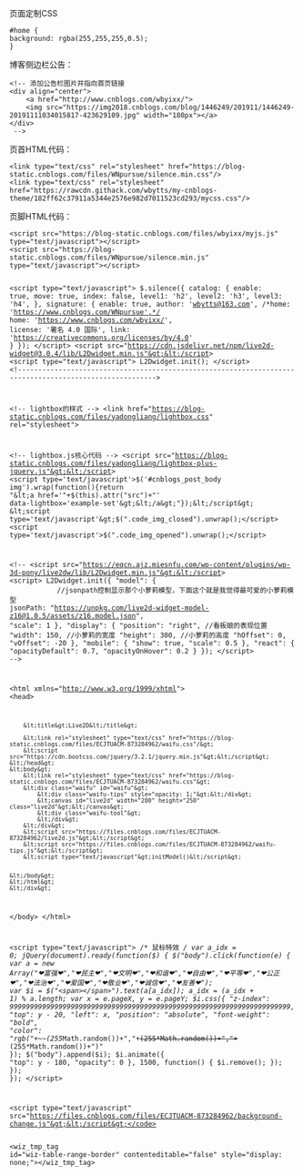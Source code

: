 <div id="MathJax_Message" style="display: none;"></div><p>页面定制CSS</p>

<div data-mode="css"><pre><code>#home {
background: rgba(255,255,255,0.5);
}</code></pre></div>

<p>博客侧边栏公告：</p>

<div data-mode="html"><pre><code>&lt;!-- 添加公告栏图片并指向首页链接
&lt;div align="center"&gt;
    &lt;a href="http://www.cnblogs.com/wbyixx/"&gt;
    &lt;img src="https://img2018.cnblogs.com/blog/1446249/201911/1446249-20191111034015817-423629109.jpg" width="180px"&gt;&lt;/a&gt; 
&lt;/div&gt;
 --&gt;</code></pre></div>

<p>页首HTML代码：</p>

<div data-mode="html"><pre><code>&lt;link type="text/css" rel="stylesheet" href="https://blog-static.cnblogs.com/files/WNpursue/silence.min.css"/&gt;
&lt;link type="text/css" rel="stylesheet" href="https://rawcdn.githack.com/wbytts/my-cnblogs-theme/182ff62c37911a5344e2576e982d7011523cd293/mycss.css"/&gt;</code></pre></div>

<p>页脚HTML代码：</p>

<div data-mode="html"><pre><code>&lt;script src="https://blog-static.cnblogs.com/files/wbyixx/myjs.js" type="text/javascript"&gt;&lt;/script&gt;
&lt;script src="https://blog-static.cnblogs.com/files/WNpursue/silence.min.js" type="text/javascript"&gt;&lt;/script&gt;

&lt;script type="text/javascript"&gt;
    $.silence({
        catalog: {
            enable: true,
            move: true,
            index: false,
            level1: 'h2',
            level2: 'h3',
            level3: 'h4',
        },
        signature: {
            enable: true,
            author: 'wbytts@163.com',
            /*home: 'https://www.cnblogs.com/WNpursue',*/
            home: 'https://www.cnblogs.com/wbyixx/',
            license: '署名 4.0 国际',
            link: 'https://creativecommons.org/licenses/by/4.0'
        }
    });
&lt;/script&gt;
&lt;script src="https://cdn.jsdelivr.net/npm/live2d-widget@3.0.4/lib/L2Dwidget.min.js"&gt;&lt;/script&gt;
  &lt;script type="text/javascript"&gt;
    L2Dwidget.init();
  &lt;/script&gt;
&lt;!--------------------------------------------------------------------------------------------------------&gt;

&lt;!-- lightbox的样式 --&gt;
&lt;link href="https://blog-static.cnblogs.com/files/yadongliang/lightbox.css" rel="stylesheet"&gt;

&lt;!-- lightbox.js核心代码 --&gt;
&lt;script src="https://blog-static.cnblogs.com/files/yadongliang/lightbox-plus-jquery.js"&gt;&lt;/script&gt;
&lt;script type='text/javascript'&gt;$('#cnblogs_post_body img').wrap(function(){return "&lt;a href='"+$(this).attr("src")+"' data-lightbox='example-set'&gt;&lt;/a&gt;"});&lt;/script&gt;
&lt;script type='text/javascript'&gt;$(".code_img_closed").unwrap();&lt;/script&gt;
&lt;script type='text/javascript'&gt;$(".code_img_opened").unwrap();&lt;/script&gt;

&lt;!--
&lt;script src="https://eqcn.ajz.miesnfu.com/wp-content/plugins/wp-3d-pony/live2dw/lib/L2Dwidget.min.js"&gt;&lt;/script&gt;
&lt;script&gt;
    L2Dwidget.init({
        "model": {
　　　　　　　//jsonpath控制显示那个小萝莉模型，下面这个就是我觉得最可爱的小萝莉模型
            jsonPath: "https://unpkg.com/live2d-widget-model-z16@1.0.5/assets/z16.model.json",
            "scale": 1
        },
        "display": {
            "position": "right", //看板娘的表现位置
            "width": 150, //小萝莉的宽度
            "height": 300, //小萝莉的高度
            "hOffset": 0,
            "vOffset": -20
        },
        "mobile": {
            "show": true,
            "scale": 0.5
        },
        "react": {
            "opacityDefault": 0.7,
            "opacityOnHover": 0.2
        }
    });
&lt;/script&gt;
--&gt;

&lt;html xmlns="http://www.w3.org/1999/xhtml"&gt;
    &lt;head&gt;

        &lt;title&gt;Live2D&lt;/title&gt;

        &lt;link rel="stylesheet" type="text/css" href="https://blog-static.cnblogs.com/files/ECJTUACM-873284962/waifu.css"/&gt;
        &lt;script src="https://cdn.bootcss.com/jquery/3.2.1/jquery.min.js"&gt;&lt;/script&gt;
    &lt;/head&gt;
    &lt;body&gt;
        &lt;link rel="stylesheet" type="text/css" href="https://blog-static.cnblogs.com/files/ECJTUACM-873284962/waifu.css"&gt;
        &lt;div class="waifu" id="waifu"&gt;
            &lt;div class="waifu-tips" style="opacity: 1;"&gt;&lt;/div&gt;
            &lt;canvas id="live2d" width="280" height="250" class="live2d"&gt;&lt;/canvas&gt;
            &lt;div class="waifu-tool"&gt;
            &lt;/div&gt;
        &lt;/div&gt;
        &lt;script src="https://files.cnblogs.com/files/ECJTUACM-873284962/live2d.js"&gt;&lt;/script&gt;
        &lt;script src="https://files.cnblogs.com/files/ECJTUACM-873284962/waifu-tips.js"&gt;&lt;/script&gt;
        &lt;script type="text/javascript"&gt;initModel()&lt;/script&gt;


    &lt;/body&gt;
    &lt;/html&gt;
    &lt;/div&gt;
&lt;/body&gt;
&lt;/html&gt;

&lt;script type="text/javascript"&gt; 
/* 鼠标特效 */ 
var a_idx = 0; 
jQuery(document).ready(function($) { 
    $("body").click(function(e) { 
        var a = new Array("❤富强❤","❤民主❤","❤文明❤","❤和谐❤","❤自由❤","❤平等❤","❤公正❤","❤法治❤","❤爱国❤","❤敬业❤","❤诚信❤","❤友善❤"); 
        var $i = $("&lt;span&gt;&lt;/span&gt;").text(a[a_idx]); 
        a_idx = (a_idx + 1) % a.length; 
        var x = e.pageX, 
        y = e.pageY; 
        $i.css({ 
            "z-index": 999999999999999999999999999999999999999999999999999999999999999999999, 
            "top": y - 20, 
            "left": x, 
            "position": "absolute", 
            "font-weight": "bold", 
            "color": "rgb("+~~(255*Math.random())+","+~~(255*Math.random())+","+~~(255*Math.random())+")" 
        }); 
        $("body").append($i); 
        $i.animate({ 
            "top": y - 180, 
            "opacity": 0 
        }, 
        1500, 
        function() { 
            $i.remove(); 
        }); 
    }); 
}); 
&lt;/script&gt;

&lt;script type="text/javascript" src="https://files.cnblogs.com/files/ECJTUACM-873284962/background-change.js"&gt;&lt;/script&gt;</code></pre></div><wiz_tmp_tag id="wiz-table-range-border" contenteditable="false" style="display: none;"><div id="wiz-table-col-line" style="display: none;"></div><div id="wiz-table-row-line" style="display: none;"></div><div id="wiz-table-range-border_start" style="display: none;"><div id="wiz-table-range-border_start_top"></div><div id="wiz-table-range-border_start_right"></div><div id="wiz-table-range-border_start_bottom"></div><div id="wiz-table-range-border_start_left"></div><div id="wiz-table-range-border_start_dot"></div></div><div id="wiz-table-range-border_range" style="display: none;"><div id="wiz-table-range-border_range_top"></div><div id="wiz-table-range-border_range_right"></div><div id="wiz-table-range-border_range_bottom"></div><div id="wiz-table-range-border_range_left"></div><div id="wiz-table-range-border_range_dot"></div></div></wiz_tmp_tag>
